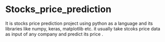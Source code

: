 # Stocks_price_prediction
It is stocks price prediction project using python as a language and its libraries like numpy, keras, matplotlib etc. it usually take stcoks price data as input of any company and predict its price .
